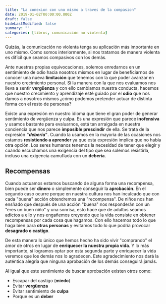 ```yaml
---
title: "La conexion con uno mismo a traves de la compasion"
date: 2019-01-02T00:00:00.000Z
draft: false
hideLastModified: false
summary: ""
categories: [libros, comunicación no violenta]
---
```


  Quizás, la comunicación no violenta tenga su aplicación más importante en uno
  mismo. Como somos interiormente, si nos tratamos de manera violenta es difícil
  que seamos compasivos con los demás.

  Ante nuestras propias equivocaciones, solemos enredarnos en un sentimiento de
  odio hacia nosotros mismos en lugar de beneficiarnos de conocer una nueva
  __limitación__ que tenemos con la que poder avanzar en nuestro crecimiento
  personal. Si la manera con la que nos evaluamos nos lleva a sentir
  __vergüenza__ y con ello cambiamos nuestra conducta, hacemos que nuestro
  crecimiento y aprendizaje esté guiado por el __odio__ que nos damos a nosotros
  mismos ¿cómo podemos pretender actuar de distinta forma con el resto de
  personas?

  Existe una expresión en nuestro idioma que tiene el gran poder de generar
  sentimiento de vergüenza y culpa. Es una expresión que parece __inofensiva__ y
  usamos bastante para evaluarnos, está tan arraigada en nuestra conciencia que
  nos parece __imposible prescindir__ de ella. Se trata de la expresión
  __"*debería*"__. Cuando la usamos en la mayoría de las ocasiones nos estamos
  __resistiendo a aprender__ ya que esta expresión implica que no había otra
  opción. Los seres humanos tenemos la necesidad de tener que elegir y cuando
  escuchamos una exigencia del tipo que sea solemos resistirla, incluso una
  exigencia camuflada con un __debería__.

Recompensas
--------------------------------------------------------------------------------

  Cuando actuamos estamos buscando de alguna forma una recompensa, bien puede
  ser __dinero__ o simplemente conseguir la __aprobación__. En el segundo caso
  ocurre porque en nuestra cultura nos han inculcado que con cada "buena" acción
  obtendremos una "recompensa". De niños nos han ensñado que después de una
  acción "buena" nos responderán con un "eres un buen niño" y una sonrisa, esto
  hace que de adultos seamos adictos a ello y nos engañemos creyendo que la vida
  consiste en obtener recompensas por cada cosa que hagamos. Con ello hacemos
  todo lo que haga bien para __otras personas__ y evitamos todo lo que podría
  provocar __desagrado o castigo__.

  De esta manera lo único que hemos hecho ha sido vivir "comprando" el amor de
  otros en lugar de __enriquecer la nuestra propia vida__. Y lo más importante,
  si logramos optar por esta segunda parte y enriquecer la vida veremos que los
  demás nos lo agradecen. Este agradecimiento nos dará la auténtica alegría
  que ninguna aprobación de los demás conseguirá jamás.

  Al igual que este sentimiento de buscar aprobación existen otros como:
  - Escapar del castigo (__miedo__)
  - Evitar __vergüenza__
  - Evitar sentimiento de __culpa__
  - Porque es un __deber__

